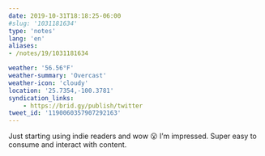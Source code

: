 ```yaml
---
date: 2019-10-31T18:18:25-06:00
#slug: '1031181634'
type: 'notes'
lang: 'en'
aliases:
- /notes/19/1031181634

weather: '56.56°F'
weather-summary: 'Overcast'
weather-icon: 'cloudy'
location: '25.7354,-100.3781'
syndication_links:
    - https://brid.gy/publish/twitter
tweet_id: '1190060357907292163'
---
```

Just starting using indie readers and wow 😮 I’m impressed. Super easy to consume and interact with content.
